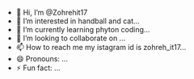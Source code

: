 - 👋 Hi, I’m @Zohrehit17
- 👀 I’m interested in handball and cat...
- 🌱 I’m currently learning phyton coding...
- 💞️ I’m looking to collaborate on ...
- 📫 How to reach me my istagram id is zohreh_it17...
- 😄 Pronouns: ...
- ⚡ Fun fact: ...

<!---
Zohrehit17/Zohrehit17 is a ✨ special ✨ repository because its `README.md` (this file) appears on your GitHub profile.
You can click the Preview link to take a look at your changes.
--->
